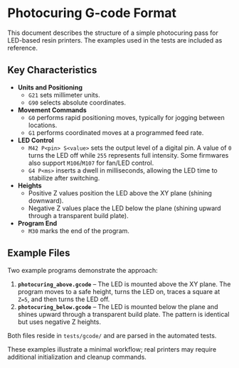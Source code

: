 # Photocuring G-code Format

This document describes the structure of a simple photocuring pass for LED-based resin printers. The examples used in the tests are included as reference.

## Key Characteristics

* **Units and Positioning**
  * `G21` sets millimeter units.
  * `G90` selects absolute coordinates.
* **Movement Commands**
  * `G0` performs rapid positioning moves, typically for jogging between locations.
  * `G1` performs coordinated moves at a programmed feed rate.
* **LED Control**
  * `M42 P<pin> S<value>` sets the output level of a digital pin. A value of `0` turns the LED off while `255` represents full intensity. Some firmwares also support `M106`/`M107` for fan/LED control.
  * `G4 P<ms>` inserts a dwell in milliseconds, allowing the LED time to stabilize after switching.
* **Heights**
  * Positive Z values position the LED above the XY plane (shining downward).
  * Negative Z values place the LED below the plane (shining upward through a transparent build plate).
* **Program End**
  * `M30` marks the end of the program.

## Example Files

Two example programs demonstrate the approach:

1. **`photocuring_above.gcode`** – The LED is mounted above the XY plane. The program moves to a safe height, turns the LED on, traces a square at `Z=5`, and then turns the LED off.
2. **`photocuring_below.gcode`** – The LED is mounted below the plane and shines upward through a transparent build plate. The pattern is identical but uses negative Z heights.

Both files reside in `tests/gcode/` and are parsed in the automated tests.

These examples illustrate a minimal workflow; real printers may require additional initialization and cleanup commands.
